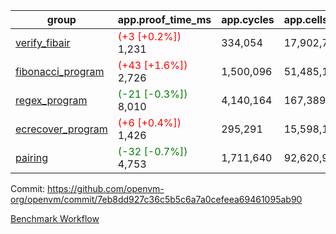 | group | app.proof_time_ms | app.cycles | app.cells_used | leaf.proof_time_ms | leaf.cycles | leaf.cells_used |
| -- | -- | -- | -- | -- | -- | -- |
| [verify_fibair](https://github.com/openvm-org/openvm/blob/benchmark-results/benchmarks-pr/1475/verify_fibair-7eb8dd927c36c5b5c6a7a0cefeea69461095ab90.md) |<span style='color: red'>(+3 [+0.2%])</span> 1,231 |  334,054 |  17,902,720 |- | - | - |
| [fibonacci_program](https://github.com/openvm-org/openvm/blob/benchmark-results/benchmarks-pr/1475/fibonacci-7eb8dd927c36c5b5c6a7a0cefeea69461095ab90.md) |<span style='color: red'>(+43 [+1.6%])</span> 2,726 |  1,500,096 |  51,485,167 |- | - | - |
| [regex_program](https://github.com/openvm-org/openvm/blob/benchmark-results/benchmarks-pr/1475/regex-7eb8dd927c36c5b5c6a7a0cefeea69461095ab90.md) |<span style='color: green'>(-21 [-0.3%])</span> 8,010 |  4,140,164 |  167,389,450 |- | - | - |
| [ecrecover_program](https://github.com/openvm-org/openvm/blob/benchmark-results/benchmarks-pr/1475/ecrecover-7eb8dd927c36c5b5c6a7a0cefeea69461095ab90.md) |<span style='color: red'>(+6 [+0.4%])</span> 1,426 |  295,291 |  15,598,160 |- | - | - |
| [pairing](https://github.com/openvm-org/openvm/blob/benchmark-results/benchmarks-pr/1475/pairing-7eb8dd927c36c5b5c6a7a0cefeea69461095ab90.md) |<span style='color: green'>(-32 [-0.7%])</span> 4,753 |  1,711,640 |  92,620,923 |- | - | - |


Commit: https://github.com/openvm-org/openvm/commit/7eb8dd927c36c5b5c6a7a0cefeea69461095ab90

[Benchmark Workflow](https://github.com/openvm-org/openvm/actions/runs/13931043380)
